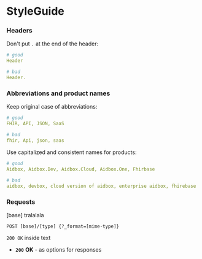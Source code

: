 # StyleGuide

### Headers

Don't put `.` at the end of the header:

```yaml
# good
Header

# bad
Header.
```

### Abbreviations and product names

Keep original case of abbreviations:

```yaml
# good
FHIR, API, JSON, SaaS

# bad
fhir, Api, json, saas
```

Use capitalized and consistent names for products:

```yaml
# good
Aidbox, Aidbox.Dev, Aidbox.Cloud, Aidbox.One, Fhirbase
​
# bad
aidbox, devbox, cloud version of aidbox, enterprise aidbox, fhirebase
```

### Requests

\[base\] tralalala

```
POST [base]/[type] {?_format=[mime-type]}
```

`200 OK` inside text

* **`200`** **OK** - as options for responses



 

